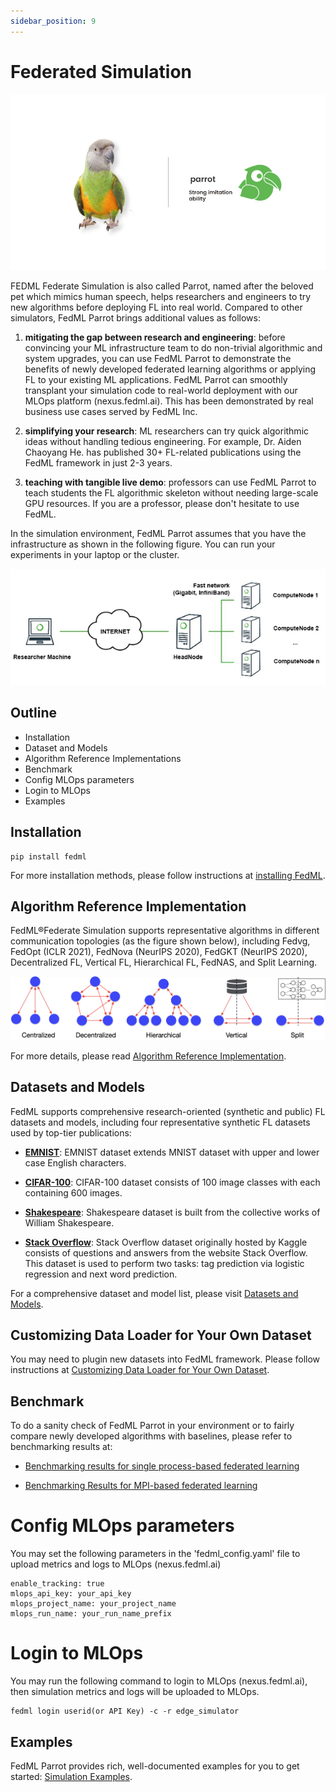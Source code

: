 ```yaml
---
sidebar_position: 9
---
```



# Federated Simulation

![../_img/simulation/parrot.jpeg](../_img/simulation/parrot.jpeg)

FEDML Federate Simulation is also called Parrot, named after the beloved pet which mimics human speech, helps researchers and engineers to try new algorithms before deploying FL into real world. 
Compared to other simulators, FedML Parrot brings additional values as follows:
1. <b>mitigating the gap between research and engineering</b>: before convincing your ML infrastructure team to do non-trivial algorithmic and system upgrades, you can use FedML Parrot to demonstrate the benefits of newly developed federated learning algorithms or applying FL to your existing ML applications. FedML Parrot can smoothly transplant your simulation code to real-world deployment with our MLOps platform (nexus.fedml.ai). This has been demonstrated by real business use cases served by FedML Inc.

2. <b>simplifying your research</b>: ML researchers can  try quick algorithmic ideas without handling tedious engineering. For example, Dr. Aiden Chaoyang He. has published 30+ FL-related publications using the FedML framework in just 2-3 years.

3. <b>teaching with tangible live demo</b>: professors can use FedML Parrot to teach students the FL algorithmic skeleton without needing large-scale GPU resources. If you are a professor, please don't hesitate to use FedML.

In the simulation environment, FedML Parrot assumes that you have the infrastructure as shown in the following figure. You can run your experiments in your laptop or the cluster. 

![../_img/simulation/multi-gpu-topo.png](../_img/simulation/multi-gpu-topo.png)

## Outline
- Installation
- Dataset and Models
- Algorithm Reference Implementations
- Benchmark
- Config MLOps parameters
- Login to MLOps
- Examples

## Installation
```
pip install fedml
```
For more installation methods, please follow instructions at [installing FedML](./../../open-source/installation/installation.md).

## Algorithm Reference Implementation
FedML®Federate Simulation supports representative algorithms in different communication topologies (as the figure shown below), including Fedvg, FedOpt (ICLR 2021), FedNova (NeurIPS 2020), FedGKT (NeurIPS 2020), Decentralized FL, Vertical FL, Hierarchical FL, FedNAS, and Split Learning.

![../_img/simulation/fedml-topology.png](../_img/simulation/fedml-topology.png)

For more details, please read [Algorithm Reference Implementation](./api.md).


## Datasets and Models


FedML supports comprehensive research-oriented (synthetic and public) FL datasets and models, including four representative synthetic FL datasets used by top-tier publications:


 - **[EMNIST](https://github.com/FedML-AI/FedML/tree/master/data/FederatedEMNIST)**:
EMNIST dataset extends MNIST dataset with upper and lower case English characters. 


- **[CIFAR-100](https://github.com/FedML-AI/FedML/tree/master/data/fed_cifar100)**:
CIFAR-100 dataset consists of 100 image classes with each containing 600 images. 

- **[Shakespeare](https://github.com/FedML-AI/FedML/tree/master/data/fed_shakespeare)**:
Shakespeare dataset is built from the collective works of William Shakespeare. 

- **[Stack Overflow](https://github.com/FedML-AI/FedML/tree/master/data/stackoverflow)**:
Stack Overflow dataset originally hosted by Kaggle consists of questions and answers from the website Stack Overflow. This dataset is used to perform two tasks: tag prediction via logistic regression and next word prediction. 

For a comprehensive dataset and model list, please visit [Datasets and Models](./../datasets-and-models.md).

## Customizing Data Loader for Your Own Dataset
You may need to plugin new datasets into FedML framework. Please follow instructions at [Customizing Data Loader for Your Own Dataset](./../data_loader_customization.md).


## Benchmark
To do a sanity check of FedML Parrot in your environment or to fairly compare newly developed algorithms with baselines, please refer to benchmarking results at:
- [Benchmarking results for single process-based federated learning](./benchmark/BENCHMARK_simulation.md)

- [Benchmarking Results for MPI-based federated learning](./benchmark/BENCHMARK_MPI.md)


# Config MLOps parameters
You may set the following parameters in the 'fedml_config.yaml' file
to upload metrics and logs to MLOps (nexus.fedml.ai)
```
enable_tracking: true
mlops_api_key: your_api_key
mlops_project_name: your_project_name
mlops_run_name: your_run_name_prefix
```

# Login to MLOps
You may run the following command to login to MLOps (nexus.fedml.ai), 
then simulation metrics and logs will be uploaded to MLOps.
```
fedml login userid(or API Key) -c -r edge_simulator
``` 

## Examples
FedML Parrot provides rich, well-documented examples for you to get started: [Simulation Examples](./examples/examples.md).
